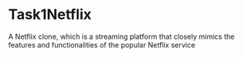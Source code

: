 # Task1Netflix
A Netflix clone, which is a streaming platform that closely mimics the features and functionalities of the popular Netflix service
